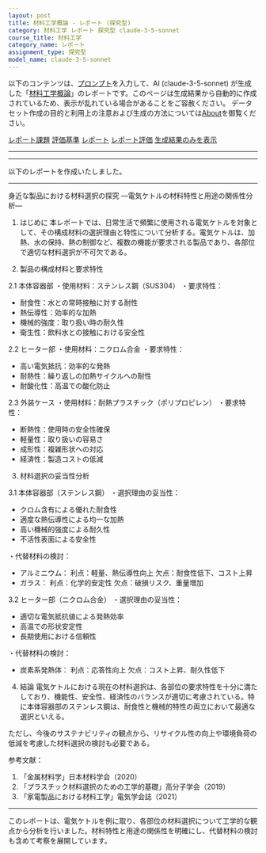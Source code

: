 ```yaml
---
layout: post
title: 材料工学概論 - レポート (探究型)
category: 材料工学 レポート 探究型 claude-3-5-sonnet
course_title: 材料工学
category_name: レポート
assignment_type: 探究型
model_name: claude-3-5-sonnet
---
```


以下のコンテンツは、[プロンプト](https://github.com/takedatoshiyuki/synthetic_assignments/tree/main/generated/材料工学/claude-3-5-sonnet/prompt_レポート-探究型.md)を入力して、AI (claude-3-5-sonnet) が生成した「[材料工学概論](/contents/材料工学/)」のレポートです。このページは生成結果から自動的に作成されているため、表示が乱れている場合があることをご容赦ください。
データセット作成の目的と利用上の注意および生成の方法については[About](/About)を御覧ください。

[レポート課題](../レポート課題-探究型)
[評価基準](../評価基準-探究型)
[レポート](../レポート-探究型)
[レポート評価](../レポート評価-探究型)
[生成結果のみを表示](https://github.com/takedatoshiyuki/synthetic_assignments/tree/main/generated/材料工学/claude-3-5-sonnet/レポート-探究型.md)
  

***
***
  
以下のレポートを作成いたしました。

---------------------------------------
身近な製品における材料選択の探究
―電気ケトルの材料特性と用途の関係性分析―

1. はじめに
本レポートでは、日常生活で頻繁に使用される電気ケトルを対象として、その構成材料の選択理由と特性について分析する。電気ケトルは、加熱、水の保持、熱の制御など、複数の機能が要求される製品であり、各部位で適切な材料選択が不可欠である。

2. 製品の構成材料と要求特性

2.1 本体容器部
・使用材料：ステンレス鋼（SUS304）
・要求特性：
- 耐食性：水との常時接触に対する耐性
- 熱伝導性：効率的な加熱
- 機械的強度：取り扱い時の耐久性
- 衛生性：飲料水との接触における安全性

2.2 ヒーター部
・使用材料：ニクロム合金
・要求特性：
- 高い電気抵抗：効率的な発熱
- 耐熱性：繰り返しの加熱サイクルへの耐性
- 耐酸化性：高温での酸化防止

2.3 外装ケース
・使用材料：耐熱プラスチック（ポリプロピレン）
・要求特性：
- 断熱性：使用時の安全性確保
- 軽量性：取り扱いの容易さ
- 成形性：複雑形状への対応
- 経済性：製造コストの低減

3. 材料選択の妥当性分析

3.1 本体容器部（ステンレス鋼）
・選択理由の妥当性：
- クロム含有による優れた耐食性
- 適度な熱伝導性による均一な加熱
- 高い機械的強度による耐久性
- 不活性表面による安全性

・代替材料の検討：
- アルミニウム：
  利点：軽量、熱伝導性向上
  欠点：耐食性低下、コスト上昇
- ガラス：
  利点：化学的安定性
  欠点：破損リスク、重量増加

3.2 ヒーター部（ニクロム合金）
・選択理由の妥当性：
- 適切な電気抵抗値による発熱効率
- 高温での形状安定性
- 長期使用における信頼性

・代替材料の検討：
- 炭素系発熱体：
  利点：応答性向上
  欠点：コスト上昇、耐久性低下

4. 結論
電気ケトルにおける現在の材料選択は、各部位の要求特性を十分に満たしており、機能性、安全性、経済性のバランスが適切に考慮されている。特に本体容器部のステンレス鋼は、耐食性と機械的特性の両立において最適な選択といえる。

ただし、今後のサステナビリティの観点から、リサイクル性の向上や環境負荷の低減を考慮した材料選択の検討も必要である。

参考文献：
1. 「金属材料学」日本材料学会（2020）
2. 「プラスチック材料選択のための工学的基礎」高分子学会（2019）
3. 「家電製品における材料工学」電気学会誌（2021）

---------------------------------------

このレポートは、電気ケトルを例に取り、各部位の材料選択について工学的な観点から分析を行いました。材料特性と用途の関係性を明確にし、代替材料の検討も含めて考察を展開しています。

